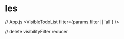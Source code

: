 # les

// App.js
<VisibleTodoList filter={params.filter || 'all'} />

// delete visibilityFilter reducer
